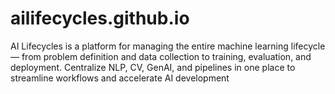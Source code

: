 # ailifecycles.github.io
AI Lifecycles is a platform for managing the entire machine learning lifecycle — from problem definition and data collection to training, evaluation, and deployment. Centralize NLP, CV, GenAI, and pipelines in one place to streamline workflows and accelerate AI development
